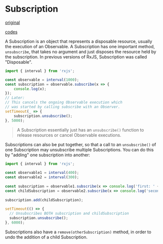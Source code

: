 # Subscription

[original](https://rxjs-dev.firebaseapp.com/guide/subscription)

[codes](./subscription.js)

A Subscription is an object that represents a disposable resource, usually the execution of an Observable. A Subscription has one important method, `unsubscribe`, that takes no argument and just disposes the resource held by the subscription. In previous versions of RxJS, Subscription was called "Disposable".

```javascript
import { interval } from 'rxjs';

const observable = interval(1000);
const subscription = observable.subscribe(x => {
    console.log(x);
});
// Later:
// This cancels the ongoing Observable execution which
// was started by calling subscribe with an Observer.
setTimeout(_ => {
    subscription.unsubscribe();
}, 5000);
```

> A Subscription essentially just has an `unsubscribe()` function to release resources or cancel Observable executions.

Subscriptions can also be put together, so that a call to an `unsubscribe()` of one Subscription may unsubscribe multiple Subscriptions. You can do this by "adding" one subscription into another:


```javascript
import { interval } from 'rxjs';
 
const observable1 = interval(400);
const observable2 = interval(300);
 
const subscription = observable1.subscribe(x => console.log('first: ' + x));
const childSubscription = observable2.subscribe(x => console.log('second: ' + x));
 
subscription.add(childSubscription);
 
setTimeout(() => {
  // Unsubscribes BOTH subscription and childSubscription
  subscription.unsubscribe();
}, 6000);
```
Subscriptions also have a `remove(otherSubscription)` method, in order to undo the addition of a child Subscription.